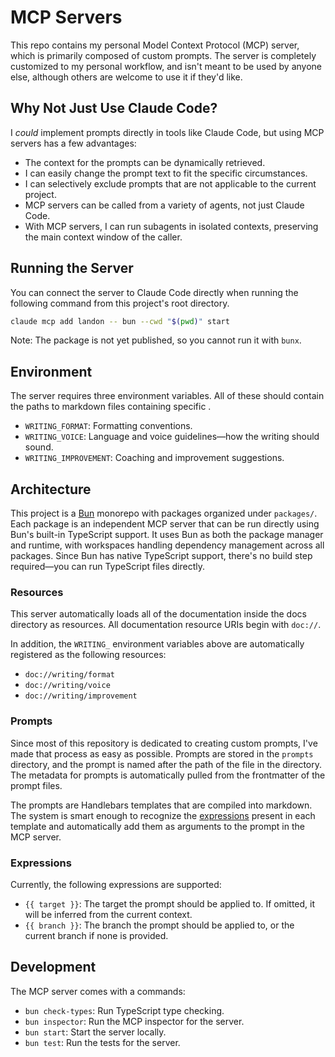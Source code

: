 # MCP Servers

This repo contains my personal Model Context Protocol (MCP) server, which is primarily composed of
custom prompts. The server is completely customized to my personal workflow, and isn't meant to be
used by anyone else, although others are welcome to use it if they'd like.

## Why Not Just Use Claude Code?

I _could_ implement prompts directly in tools like Claude Code, but using MCP servers has a few
advantages:

- The context for the prompts can be dynamically retrieved.
- I can easily change the prompt text to fit the specific circumstances.
- I can selectively exclude prompts that are not applicable to the current project.
- MCP servers can be called from a variety of agents, not just Claude Code.
- With MCP servers, I can run subagents in isolated contexts, preserving the main context window of the caller.

## Running the Server

You can connect the server to Claude Code directly when running the following command from this
project's root directory.

```bash
claude mcp add landon -- bun --cwd "$(pwd)" start
```

Note: The package is not yet published, so you cannot run it with `bunx`.

## Environment

The server requires three environment variables. All of these should contain the paths to markdown
files containing specific .

- `WRITING_FORMAT`: Formatting conventions.
- `WRITING_VOICE`: Language and voice guidelines—how the writing should sound.
- `WRITING_IMPROVEMENT`: Coaching and improvement suggestions.

## Architecture

This project is a [Bun](https://bun.sh) monorepo with packages organized under `packages/`. Each
package is an independent MCP server that can be run directly using Bun's built-in TypeScript
support. It uses Bun as both the package manager and runtime, with workspaces handling dependency
management across all packages. Since Bun has native TypeScript support, there's no build step
required—you can run TypeScript files directly.

### Resources

This server automatically loads all of the documentation inside the docs directory as resources. All
documentation resource URIs begin with `doc://`.

In addition, the `WRITING_` environment variables above are automatically registered as the
following resources:

- `doc://writing/format`
- `doc://writing/voice`
- `doc://writing/improvement`

### Prompts

Since most of this repository is dedicated to creating custom prompts, I've made that process as
easy as possible. Prompts are stored in the `prompts` directory, and the prompt is named after the
path of the file in the directory. The metadata for prompts is automatically pulled from the
frontmatter of the prompt files.

The prompts are Handlebars templates that are compiled into markdown. The system is smart enough to
recognize the [expressions](https://handlebarsjs.com/guide/expressions.html) present in each
template and automatically add them as arguments to the prompt in the MCP server.

### Expressions

Currently, the following expressions are supported:

- `{{ target }}`: The target the prompt should be applied to. If omitted, it will be inferred from
  the current context.
- `{{ branch }}`: The branch the prompt should be applied to, or the current branch if none is
  provided.

## Development

The MCP server comes with a commands:

- `bun check-types`: Run TypeScript type checking.
- `bun inspector`: Run the MCP inspector for the server.
- `bun start`: Start the server locally.
- `bun test`: Run the tests for the server.
